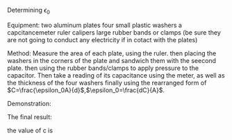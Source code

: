 Determining $\epsilon_0$ 

Equipment:
two aluminum plates
four small plastic washers
a capcitancemeter
ruler
calipers
large rubber bands or clamps (be sure they are not going to conduct any  electricity if in cotact with the plates)

Method:
Measure the area of each plate, using the ruler.
then placing the washers in the corners of the plate and sandwich them with the seecond plate.
then using the rubber bands/clamps to apply pressure to the capacitor.
Then take a reading of its capacitance using the meter, as well as the thickness of the four washers 
finally using the rearranged form of $C=\frac{\epsilon_0A}{d}$,$\epsilon_0=\frac{dC}{A}$.

Demonstration:

The final result:

the value of c is 
